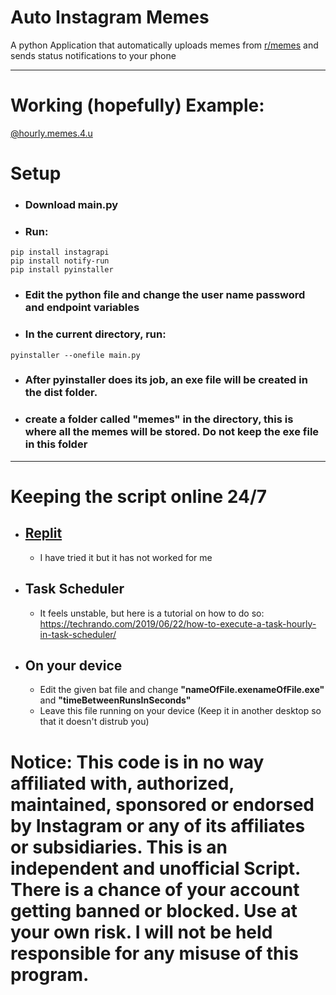 # Auto Instagram Memes
 
A python Application that automatically uploads memes from [r/memes](https://www.reddit.com/r/memes/) and sends status notifications to your phone
- - - 

# Working (hopefully) Example: 
[@hourly.memes.4.u](https://www.instagram.com/hourly.memes.4.u/)

# Setup
* ### Download main.py
* ### Run:
```
pip install instagrapi
pip install notify-run
pip install pyinstaller
```
* ### Edit the python file and change the user name password and endpoint variables

* ### In the current directory, run:
```
pyinstaller --onefile main.py
```
* ### After pyinstaller does its job, an exe file will be created in the dist folder.
* ### create a folder called "memes" in the directory, this is where all the memes will be stored. Do not keep the exe file in this folder
- - -

# Keeping the script online 24/7
* ## [Replit](replit.com/)
    * I have tried it but it has not worked for me
* ## Task Scheduler
    * It feels unstable, but here is a tutorial on how to do so: https://techrando.com/2019/06/22/how-to-execute-a-task-hourly-in-task-scheduler/
* ## On your device
    * Edit the given bat file and change **"nameOfFile.exenameOfFile.exe"**
    and **"timeBetweenRunsInSeconds"**
    * Leave this file running on your device (Keep it in another desktop so that it doesn't distrub you)

# Notice: This code is in no way affiliated with, authorized, maintained, sponsored or endorsed by Instagram or any of its affiliates or subsidiaries. This is an independent and unofficial Script. There is a chance of your account getting banned or blocked. Use at your own risk. I will not be held responsible for any misuse of this program.